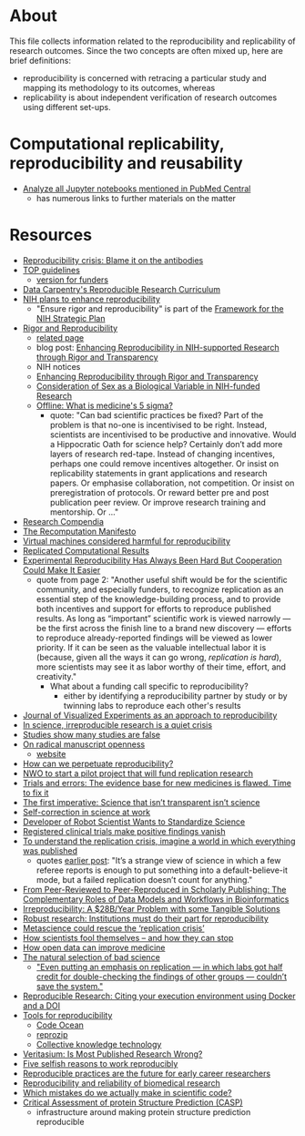 # About

This file collects information related to the reproducibility and replicability of research outcomes. Since the two concepts are often mixed up, here are brief definitions: 
* reproducibility is concerned with retracing a particular study and mapping its methodology to its outcomes, whereas  
* replicability is about independent verification of research outcomes using different set-ups.

# Computational replicability, reproducibility and reusability

* [Analyze all Jupyter notebooks mentioned in PubMed Central](https://github.com/sparcopen/open-research-doathon/issues/25)
  - has numerous links to further materials on the matter

# Resources
* [Reproducibility crisis: Blame it on the antibodies](http://dx.doi.org/10.1038/521274a)
* [TOP guidelines](https://osf.io/9f6gx/)
    * [version for funders](https://osf.io/9f6gx/wiki/Sample%20Implementations/) 
* [Data Carpentry's Reproducible Research Curriculum](http://www.datacarpentry.org/blog/reproducible-research-curriculum/)
* [NIH plans to enhance reproducibility](http://dx.doi.org/10.1038/505612a)
    * "Ensure rigor and reproducibility" is part of the [Framework for the NIH Strategic Plan](http://www.nih.gov/about/strategic-plan/)
* [Rigor and Reproducibility](http://www.nih.gov/science/reproducibility/index.htm)
    * [related page](http://grants.nih.gov/reproducibility/index.htm)
    * blog post: [Enhancing Reproducibility in NIH-supported Research through Rigor and Transparency](http://nexus.od.nih.gov/all/2015/06/09/enhancing-reproducibility-in-nih-supported-research-through-rigor-and-transparency/)
    * NIH notices
     * [Enhancing Reproducibility through Rigor and Transparency](http://grants.nih.gov/grants/guide/notice-files/NOT-OD-15-103.html)
     * [Consideration of Sex as a Biological Variable in NIH-funded Research](http://grants.nih.gov/grants/guide/notice-files/NOT-OD-15-102.html)
  * [Offline: What is medicine's 5 sigma?](http://dx.doi.org/10.1016/S0140-6736(15)60696-1)
    * quote: "Can bad scientific practices be fixed? Part of the problem is that no-one is incentivised to be right. Instead, scientists are incentivised to be productive and innovative. Would a Hippocratic Oath for science 
help? Certainly don’t add more layers of research red-tape. Instead of changing incentives, perhaps one could remove incentives altogether. Or insist on replicability statements in grant applications and research papers. Or emphasise collaboration, not competition. Or insist on preregistration of protocols. Or reward better pre and 
post publication peer review. Or improve research training and mentorship. Or ..."
* [Research Compendia](http://labs.researchcompendia.org/)
* [The Recomputation Manifesto](http://arxiv.org/abs/1304.3674)
* [Virtual machines considered harmful for reproducibility](http://ivory.idyll.org/blog/vms-considered-harmful.html)
* [Replicated Computational Results](http://dx.doi.org/10.1145/2743015)
* [Experimental Reproducibility Has Always Been Hard But Cooperation Could Make It Easier](http://www.forbes.com/sites/janetstemwedel/2015/07/28/experimental-reproducibility-has-always-been-hard-but-cooperation-could-make-it-easier/)
    * quote from page 2: "Another useful shift would be for the scientific community, and especially funders, to recognize replication as an essential step of the knowledge-building process, and to provide both incentives and support for efforts to reproduce published results. As long as “important” scientific work is viewed narrowly — be the first across the finish line to a brand new discovery — efforts to reproduce already-reported findings will be viewed as lower priority. If it can be seen as the valuable intellectual labor it is (because, given all the ways it can go wrong, *replication is hard*), more scientists may see it as labor worthy of their time, effort, and creativity."
       * What about a funding call specific to reproducibility?
          * either by identifying a reproducibility partner by study or by twinning labs to reproduce each other's results
* [Journal of Visualized Experiments as an approach to reproducibility](http://www.forbes.com/sites/alexknapp/2015/03/29/solving-the-problem-of-scientific-reproducibility-with-peer-reviewed-video/)
* [In science, irreproducible research is a quiet crisis](http://www.bostonglobe.com/ideas/2015/03/19/science-irreproducible-research-quiet-crisis/xunxnfuzwdwYSpVjkx2iQN/story.html)
* [Studies show many studies are false](http://www.bostonglobe.com/lifestyle/2014/07/01/studies-show-many-studies-are-false/PP2NO6lKd7HMyTZa1iCHGP/story.html)
* [On radical manuscript openness](http://www.r-bloggers.com/on-radical-manuscript-openness/)
    * [website](http://learnbayes.org/papers/confidenceIntervalsFallacy/) 
* [How can we perpetuate reproducibility?](http://openscience.stackexchange.com/questions/154/how-can-we-perpetuate-reproducibility)
* [NWO to start a pilot project that will fund replication research](http://www.ru.nl/bsi/news-events/events/workshop-daniel/)
* [Trials and errors: The evidence base for new medicines is flawed. Time to fix it](http://www.economist.com/news/leaders/21659743-evidence-base-new-medicines-flawed-time-fix-it-trials-and-errors)
* [The first imperative: Science that isn’t transparent isn’t science](http://www.theguardian.com/science/head-quarters/2015/jun/25/the-first-imperative-science-that-isnt-transparent-isnt-science)
* [Self-correction in science at work](http://dx.doi.org/10.1126/science.aab3847)
* [Developer of Robot Scientist Wants to Standardize Science](http://www.wired.com/2011/04/robot-scientist-language/)
* [Registered clinical trials make positive findings vanish](http://dx.doi.org/10.1038/524269f)
* [To understand the replication crisis, imagine a world in which everything was published](http://andrewgelman.com/2015/09/02/to-understand-the-replication-crisis-imagine-a-world-in-which-everything-was-published/)
    * quotes [earlier post](http://andrewgelman.com/2013/12/17/replication-backlash/): "It’s a strange view of science in which a few referee reports is enough to put something into a default-believe-it mode, but a failed replication doesn’t count for anything."
* [From Peer-Reviewed to Peer-Reproduced in Scholarly Publishing: The Complementary Roles of Data Models and Workflows in Bioinformatics](http://dx.doi.org/10.1371/journal.pone.0127612)
* [Irreproducibility: A $28B/Year Problem with some Tangible Solutions](http://www.genengnews.com/insight-and-intelligence/irreproducibility-a-28b-year-problem-with-some-tangible-solutions/77900465/)
* [Robust research: Institutions must do their part for reproducibility](http://dx.doi.org/10.1038/525025a)
* [Metascience could rescue the ‘replication crisis’](http://dx.doi.org/10.1038/515009a)
* [How scientists fool themselves – and how they can stop](http://dx.doi.org/10.1038/526182a)
* [How open data can improve medicine](http://www.macleans.ca/society/how-open-data-can-improve-medicine/)
* [The natural selection of bad science](http://doi.org/10.1098/rsos.160384)
    * ["Even putting an emphasis on replication — in which labs got half credit for double-checking the findings of other groups — couldn’t save the system."](https://www.sciencenews.org/blog/scicurious/blame-bad-incentives-bad-science)
* [Reproducible Research: Citing your execution environment using Docker and a DOI](https://www.software.ac.uk/blog/2016-09-12-reproducible-research-citing-your-execution-environment-using-docker-and-doi)
* [Tools for reproducibility](https://twitter.com/gwendal/status/831524771879874561)
  - [Code Ocean](https://codeocean.com/)
  - [reprozip](https://www.reprozip.org/)
  - [Collective knowledge technology](http://cknowledge.org/)
* [Veritasium: Is Most Published Research Wrong?](https://www.youtube.com/watch?v=42QuXLucH3Q)
* [Five selfish reasons to work reproducibly](https://doi.org/10.1186/s13059-015-0850-7)
* [Reproducible practices are the future for early career researchers](http://deevybee.blogspot.de/2017/05/reproducible-practices-are-future-for.html)
* [Reproducibility and reliability of biomedical research](https://acmedsci.ac.uk/policy/policy-projects/reproducibility-and-reliability-of-biomedical-research)
* [Which mistakes do we actually make in scientific code?](http://blog.khinsen.net/posts/2017/05/04/which-mistakes-do-we-actually-make-in-scientific-code/)
* [Critical Assessment of protein Structure Prediction (CASP)](http://predictioncenter.org/)
  - infrastructure around making protein structure prediction reproducible
